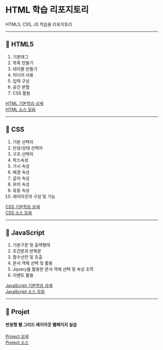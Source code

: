# HTML 학습 리포지토리
HTML5, CSS, JS 학습용 리포지토리

-------------------------------------

## 📕 HTML5

1. 기본태그
2. 목록 만들기 
3. 테이블 만들기
4. 미디어 사용
5. 입력 구성
6. 공간 분할
7. CSS 활용

[HTML 기본학습 상세](https://github.com/kg4543/StudyHtml/blob/main/01_HTML/README.md) <br>
[HTML 소스 모음](https://github.com/kg4543/StudyHtml/tree/main/01_HTML)

-------------------------------------

## 📘 CSS

1. 기본 선택자
2. 반응/상태 선택자
3. 구조 선택자
4. 박스속성
5. 가시 속성
6. 배경 속성
7. 글자 속성
8. 위치 속성
9. 유동 속성
10. 레이아웃의 구성 및 기능

[CSS 기본학습 상세](https://github.com/kg4543/StudyHtml/blob/main/02_CSS/README.md) <br>
[CSS 소스 모음](https://github.com/kg4543/StudyHtml/tree/main/02_CSS)

-------------------------------------

## 📗 JavaScript

1. 기본구문 및 출력형태
2. 조건문과 반복문
3. 함수선언 및 호출
4. 문서 객체 선택 및 활용
5. Jquery를 활용한 문서 객체 선택 및 속성 조작
6. 이벤트 활용

[JavaScript 기본학습 상세](https://github.com/kg4543/StudyHtml/blob/main/03_JavaScript/README.md) <br>
[JavaScript 소스 모음](https://github.com/kg4543/StudyHtml/tree/main/03_JavaScript)

-------------------------------------

## 📔 Projet

#### 반응형 웹 그리드 레이아웃 웹페이지 실습 

[Project 상세](https://github.com/kg4543/StudyHtml/blob/main/04_Project/README.md) <br>
[Project 소스](https://github.com/kg4543/StudyHtml/blob/main/04_Project/index.html)

